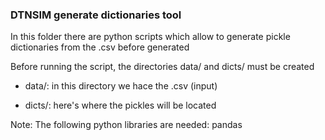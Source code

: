 ### DTNSIM generate dictionaries tool

In this folder there are python scripts which allow 
to generate pickle dictionaries from the .csv before generated

Before running the script, the directories data/ and dicts/ must be created 

* data/: in this directory we hace the .csv (input)

* dicts/: here's where the pickles will be located

Note:
The following python libraries are needed: 
pandas

